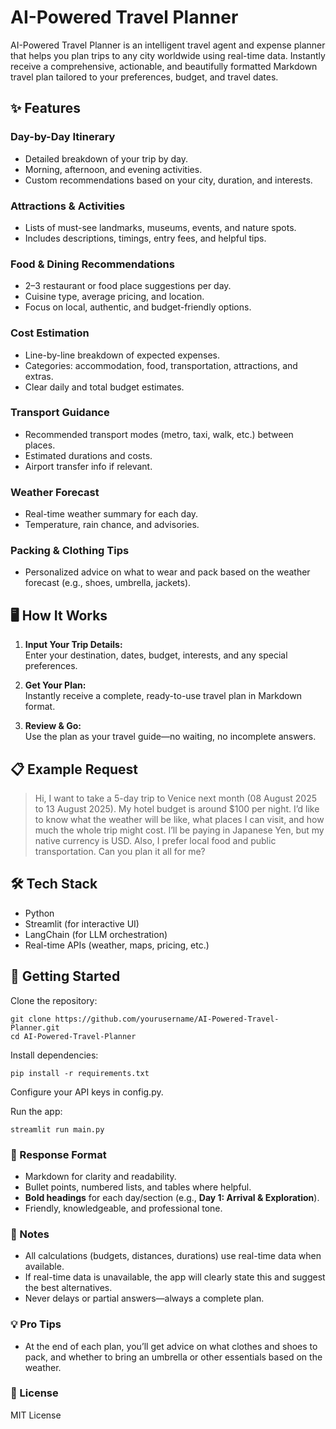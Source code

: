 # AI-Powered Travel Planner

AI-Powered Travel Planner is an intelligent travel agent and expense planner that helps you plan trips to any city worldwide using real-time data. Instantly receive a comprehensive, actionable, and beautifully formatted Markdown travel plan tailored to your preferences, budget, and travel dates.

## ✨ Features

### Day-by-Day Itinerary
- Detailed breakdown of your trip by day.
- Morning, afternoon, and evening activities.
- Custom recommendations based on your city, duration, and interests.

### Attractions & Activities
- Lists of must-see landmarks, museums, events, and nature spots.
- Includes descriptions, timings, entry fees, and helpful tips.

### Food & Dining Recommendations
- 2–3 restaurant or food place suggestions per day.
- Cuisine type, average pricing, and location.
- Focus on local, authentic, and budget-friendly options.

### Cost Estimation
- Line-by-line breakdown of expected expenses.
- Categories: accommodation, food, transportation, attractions, and extras.
- Clear daily and total budget estimates.

### Transport Guidance
- Recommended transport modes (metro, taxi, walk, etc.) between places.
- Estimated durations and costs.
- Airport transfer info if relevant.

### Weather Forecast
- Real-time weather summary for each day.
- Temperature, rain chance, and advisories.

### Packing & Clothing Tips
- Personalized advice on what to wear and pack based on the weather forecast (e.g., shoes, umbrella, jackets).

## 🖥️ How It Works

1. **Input Your Trip Details:**  
   Enter your destination, dates, budget, interests, and any special preferences.

2. **Get Your Plan:**  
   Instantly receive a complete, ready-to-use travel plan in Markdown format.

3. **Review & Go:**  
   Use the plan as your travel guide—no waiting, no incomplete answers.

## 📋 Example Request

> Hi, I want to take a 5-day trip to Venice next month (08 August 2025 to 13 August 2025). My hotel budget is around $100 per night. I’d like to know what the weather will be like, what places I can visit, and how much the whole trip might cost. I’ll be paying in Japanese Yen, but my native currency is USD. Also, I prefer local food and public transportation. Can you plan it all for me?

## 🛠️ Tech Stack

- Python
- Streamlit (for interactive UI)
- LangChain (for LLM orchestration)
- Real-time APIs (weather, maps, pricing, etc.)

## 🚀 Getting Started

Clone the repository:
```
git clone https://github.com/yourusername/AI-Powered-Travel-Planner.git
cd AI-Powered-Travel-Planner
```

Install dependencies:
```
pip install -r requirements.txt
```

Configure your API keys in config.py.

Run the app:
```
streamlit run main.py
```

### 📑 Response Format
- Markdown for clarity and readability.
- Bullet points, numbered lists, and tables where helpful.
- **Bold headings** for each day/section (e.g., **Day 1: Arrival & Exploration**).
- Friendly, knowledgeable, and professional tone.

### 📝 Notes
- All calculations (budgets, distances, durations) use real-time data when available.
- If real-time data is unavailable, the app will clearly state this and suggest the best alternatives.
- Never delays or partial answers—always a complete plan.

### 💡 Pro Tips
- At the end of each plan, you’ll get advice on what clothes and shoes to pack, and whether to bring an umbrella or other essentials based on the weather.

### 📄 License
MIT License